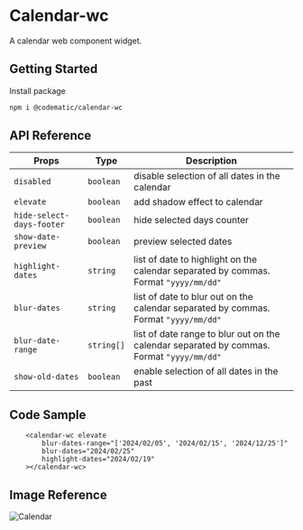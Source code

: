 
# Calendar-wc

A calendar web component widget.


## Getting Started

Install package

```bash
npm i @codematic/calendar-wc
```

## API Reference

| Props             | Type       | Description                                                        |
| ------------------| -----------| -------------------------------------------------------------------|
| `disabled`        | `boolean`  | disable selection of all dates in the calendar                                      |
| `elevate`         | `boolean`  | add shadow effect to calendar                                      |
| `hide-select-days-footer`     | `boolean`  | hide selected days counter                             |
| `show-date-preview`     | `boolean`  | preview selected dates                                       |
| `highlight-dates` | `string`   | list of date to highlight on the calendar separated by commas. Format `"yyyy/mm/dd"` |
| `blur-dates` | `string`   | list of date to blur out on the calendar separated by commas. Format `"yyyy/mm/dd"` |
| `blur-date-range` | `string[]`   | list of date range to blur out on the calendar separated by commas. Format `"yyyy/mm/dd"` |
| `show-old-dates` | `boolean`   | enable selection of all dates in the past |


## Code Sample
```
    <calendar-wc elevate 
        blur-dates-range="['2024/02/05', '2024/02/15', '2024/12/25']"
        blur-dates="2024/02/25"
        highlight-dates="2024/02/19"
    ></calendar-wc>
```



## Image Reference

![Calendar](https://github.com/code-matic/Calendar-wc/assets/144052404/cfde6f7f-7762-4ac1-812d-1d3dd89037f2)

